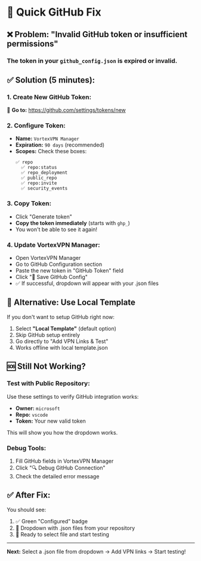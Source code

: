 # 🚀 Quick GitHub Fix

## ❌ Problem: "Invalid GitHub token or insufficient permissions"

### The token in your `github_config.json` is **expired or invalid**.

## ✅ **Solution (5 minutes):**

### 1. Create New GitHub Token:
🔗 **Go to:** https://github.com/settings/tokens/new

### 2. Configure Token:
- **Name:** `VortexVPN Manager`
- **Expiration:** `90 days` (recommended)
- **Scopes:** Check these boxes:
  ```
  ✅ repo
    ✅ repo:status  
    ✅ repo_deployment
    ✅ public_repo
    ✅ repo:invite
    ✅ security_events
  ```

### 3. Copy Token:
- Click "Generate token"
- **Copy the token immediately** (starts with `ghp_`)
- You won't be able to see it again!

### 4. Update VortexVPN Manager:
- Open VortexVPN Manager
- Go to GitHub Configuration section
- Paste the new token in "GitHub Token" field
- Click "💾 Save GitHub Config"
- ✅ If successful, dropdown will appear with your .json files

## 🔄 **Alternative: Use Local Template**

If you don't want to setup GitHub right now:

1. Select **"Local Template"** (default option)
2. Skip GitHub setup entirely  
3. Go directly to "Add VPN Links & Test"
4. Works offline with local template.json

## 🆘 **Still Not Working?**

### Test with Public Repository:
Use these settings to verify GitHub integration works:
- **Owner:** `microsoft`
- **Repo:** `vscode` 
- **Token:** Your new valid token

This will show you how the dropdown works.

### Debug Tools:
1. Fill GitHub fields in VortexVPN Manager
2. Click "🔍 Debug GitHub Connection"
3. Check the detailed error message

## ✅ **After Fix:**

You should see:
1. ✅ Green "Configured" badge
2. 📁 Dropdown with .json files from your repository
3. 🚀 Ready to select file and start testing

---
**Next:** Select a .json file from dropdown → Add VPN links → Start testing!
